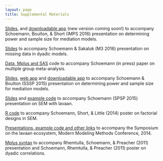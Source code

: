 ```yaml
---
layout: page
title: Supplemental Materials
---
```


[Slides](https://github.com/schoam4/Talks/raw/master/IMPS_2016/IMPS_power.pdf), and [downloadable app](https://github.com/schoam4/Talks/blob/master/SSSP_mediation/mc_power.zip?raw=true) (new version coming soon!) to accompany Schoemann, Boulton, & Short (IMPS 2016) presentation on determining power and sample size for mediation models.

[Slides](https://github.com/schoam4/Talks/raw/master/Dyad_missing_M3.pdf) to accompany Schoemann & Sakaluk (M3 2016) presentation on missing data in dyadic models.

[Data, Mplus and SAS](https://sites.google.com/site/alexandermschoemann/Multiple_Group_MA.zip?attredirects=0&d=1) code to accompany Schoemann (in press) paper on multiple group meta-analysis.

[Slides](https://github.com/schoam4/Talks/raw/master/SSSP_mediation/SSSP_mediation.pdf), [web app](https://schoemanna.shinyapps.io/mc_power) and [downloadable app](https://github.com/schoam4/Talks/blob/master/SSSP_mediation/mc_power.zip?raw=true) to accompany Schoemann & Boulton (SSSP 2015) presentation on determining power and sample size for mediation models.

[Slides](https://github.com/schoam4/Talks/blob/master/SPSP_lavaan/SPSP_lavaan.pdf?raw=true) and [example code](https://github.com/schoam4/Talks/blob/master/SPSP_lavaan/SPSP_lavaan.R) to accompany Schoemann (SPSP 2015) presentation on SEM with lavaan.

[R code](https://github.com/simsem/simsem/blob/master/Conference%20presentations/SEM_2x3interaction_APA_2014.R) to accompany Schoemann, Short, & Little (2014) poster on factorial designs in SEM.

[Presentations, example code and other links](http://simsem.org/lavaan-ecosystem-M3-2014) to accompany the Symposium on the lavaan ecosystem, Modern Modeling Methods Conference, 2014.

[Mplus syntax](http://quantpsy.org/schoemann_rhemtulla_preacher_mplus_syntax.htm) to accompany Rhemtulla, Schoemann, & Preacher (2011) presentation and Schoemann, Rhemtulla, & Preacher (2011) poster on dyadic correlations.
